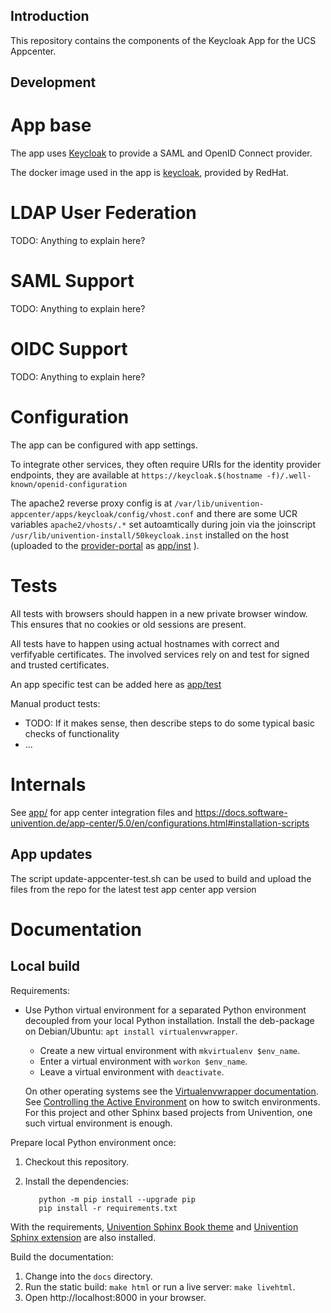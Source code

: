 ## Introduction

This repository contains the components of the Keycloak App for the UCS Appcenter.

## Development
# App base

The app uses [Keycloak](https://www.keycloak.org/docs/17.0/) to provide a SAML and OpenID Connect provider.

The docker image used in the app is [keycloak](https://quay.io/repository/keycloak/keycloak?tab=tags), provided by RedHat.

# LDAP User Federation

TODO: Anything to explain here?

# SAML Support

TODO: Anything to explain here?

# OIDC Support

TODO: Anything to explain here?

# Configuration

The app can be configured with app settings.

To integrate other services, they often require URIs for the identity provider endpoints, they are available at `https://keycloak.$(hostname -f)/.well-known/openid-configuration`

The apache2 reverse proxy config is at `/var/lib/univention-appcenter/apps/keycloak/config/vhost.conf` and there are some UCR variables `apache2/vhosts/.*` set autoamtically during join via the joinscript `/usr/lib/univention-install/50keycloak.inst` installed on the host (uploaded to the [provider-portal](https://provider-portal.software-univention.de) as [app/inst](app/inst) ).

# Tests

All tests with browsers should happen in a new private browser window. This ensures that no cookies or old sessions are present.

All tests have to happen using actual hostnames with correct and verfifyable certificates. The involved services rely on and test for signed and trusted certificates.

An app specific test can be added here as [app/test](app/test)

Manual product tests:
- TODO: If it makes sense, then describe steps to do some typical basic checks of functionality
- ...

# Internals

See [app/](app/) for app center integration files and
https://docs.software-univention.de/app-center/5.0/en/configurations.html#installation-scripts

## App updates

The script update-appcenter-test.sh can be used to build and upload the files from the repo for the latest test app center app version



# Documentation

## Local build

Requirements:

* Use Python virtual environment for a separated Python environment decoupled
  from your local Python installation. Install the deb-package on Debian/Ubuntu:
  `apt install virtualenvwrapper`.

  * Create a new virtual environment with `mkvirtualenv $env_name`.
  * Enter a virtual environment with `workon $env_name`.
  * Leave a virtual environment with `deactivate`.

  On other operating systems see the [Virtualenvwrapper
  documentation](https://virtualenvwrapper.readthedocs.io/en/latest/). See
  [Controlling the Active
  Environment](https://virtualenvwrapper.readthedocs.io/en/4.8.4/command_ref.html#controlling-the-active-environment)
  on how to switch environments. For this project and other Sphinx based
  projects from Univention, one such virtual environment is enough.

Prepare local Python environment once:

1. Checkout this repository.

1. Install the dependencies:

   ```
      python -m pip install --upgrade pip
      pip install -r requirements.txt
   ```

With the requirements, [Univention Sphinx Book
theme](https://git.knut.univention.de/univention/documentation/univention_sphinx_book_theme)
and [Univention Sphinx
extension](https://git.knut.univention.de/univention/documentation/univention_sphinx_extension)
are also installed.

Build the documentation:

1. Change into the `docs` directory.
1. Run the static build: `make html` or run a live server: `make livehtml`.
1. Open http://localhost:8000 in your browser.

